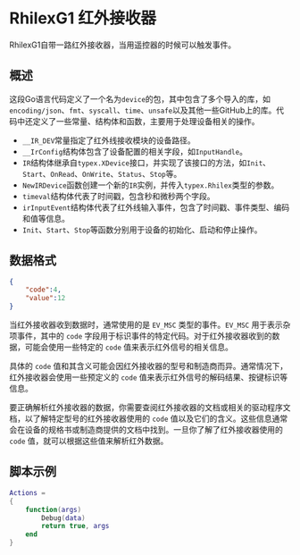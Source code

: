 # RhilexG1 红外接收器
RhilexG1自带一路红外接收器，当用遥控器的时候可以触发事件。
## 概述
这段Go语言代码定义了一个名为`device`的包，其中包含了多个导入的库，如`encoding/json`、`fmt`、`syscall`、`time`、`unsafe`以及其他一些GitHub上的库。代码中还定义了一些常量、结构体和函数，主要用于处理设备相关的操作。

- `__IR_DEV`常量指定了红外线接收模块的设备路径。
- `__IrConfig`结构体包含了设备配置的相关字段，如`InputHandle`。
- `IR`结构体继承自`typex.XDevice`接口，并实现了该接口的方法，如`Init`、`Start`、`OnRead`、`OnWrite`、`Status`、`Stop`等。
- `NewIRDevice`函数创建一个新的`IR`实例，并传入`typex.Rhilex`类型的参数。
- `timeval`结构体代表了时间戳，包含秒和微秒两个字段。
- `irInputEvent`结构体代表了红外线输入事件，包含了时间戳、事件类型、编码和值等信息。
- `Init`、`Start`、`Stop`等函数分别用于设备的初始化、启动和停止操作。

## 数据格式
```json
{
    "code":4,
    "value":12
}
```
当红外接收器收到数据时，通常使用的是 `EV_MSC` 类型的事件。`EV_MSC` 用于表示杂项事件，其中的 `code` 字段用于标识事件的特定代码。对于红外接收器收到的数据，可能会使用一些特定的 `code` 值来表示红外信号的相关信息。

具体的 `code` 值和其含义可能会因红外接收器的型号和制造商而异。通常情况下，红外接收器会使用一些预定义的 `code` 值来表示红外信号的解码结果、按键标识等信息。

要正确解析红外接收器的数据，你需要查阅红外接收器的文档或相关的驱动程序文档，以了解特定型号的红外接收器使用的 `code` 值以及它们的含义。这些信息通常会在设备的规格书或制造商提供的文档中找到。一旦你了解了红外接收器使用的 `code` 值，就可以根据这些值来解析红外数据。
## 脚本示例
```lua
Actions =
{
    function(args)
        Debug(data)
        return true, args
    end
}
```